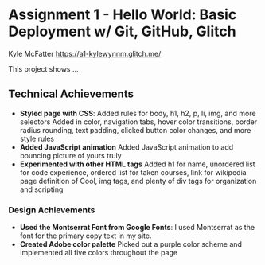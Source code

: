 Assignment 1 - Hello World: Basic Deployment w/ Git, GitHub, Glitch
===
Kyle McFatter
https://a1-kylewynnm.glitch.me/

This project shows ...

## Technical Achievements
- **Styled page with CSS**:
Added rules for body, h1, h2, p, li, img, and more selectors
Added in color, navigation tabs, hover color transitions, border radius rounding, text padding, clicked button color changes, and more style rules
- **Added JavaScript animation**
Added JavaScript animation to add bouncing picture of yours truly
- **Experimented with other HTML tags**
Added h1 for name, unordered list for code experience, ordered list for taken courses, link for wikipedia page definition of Cool, img tags, and plenty of div tags for organization and scripting

### Design Achievements
- **Used the Montserrat Font from Google Fonts**: I used Montserrat as the font for the primary copy text in my site.
- **Created Adobe color palette** Picked out a purple color scheme and implemented all five colors throughout the page

